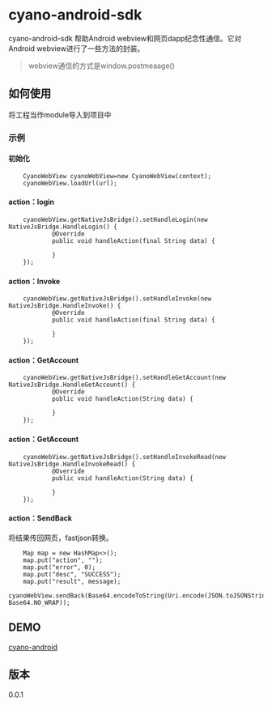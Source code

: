 # cyano-android-sdk
cyano-android-sdk 帮助Android webview和网页dapp纪念性通信。它对Android webview进行了一些方法的封装。  
>webview通信的方式是window.postmeaage()

## 如何使用
将工程当作module导入到项目中

### 示例

#### 初始化
 
```
	CyanoWebView cyanoWebView=new CyanoWebView(context);  
	cyanoWebView.loadUrl(url);
```


#### action：login

```
	cyanoWebView.getNativeJsBridge().setHandleLogin(new NativeJsBridge.HandleLogin() {
            @Override
            public void handleAction(final String data) {

            }
	});
```

#### action：Invoke
```
	cyanoWebView.getNativeJsBridge().setHandleInvoke(new NativeJsBridge.HandleInvoke() {
            @Override
            public void handleAction(final String data) {
               
            }
	});
```

#### action：GetAccount
```
	cyanoWebView.getNativeJsBridge().setHandleGetAccount(new NativeJsBridge.HandleGetAccount() {
            @Override
            public void handleAction(String data) {
             
            }
	});
```

#### action：GetAccount
```
	cyanoWebView.getNativeJsBridge().setHandleInvokeRead(new NativeJsBridge.HandleInvokeRead() {
            @Override
            public void handleAction(String data) {
               
            }
	});
```


#### action：SendBack
将结果传回网页，fastjson转换。
```
	Map map = new HashMap<>();
	map.put("action", "");
	map.put("error", 0);
	map.put("desc", "SUCCESS");
	map.put("result", message);
	cyanoWebView.sendBack(Base64.encodeToString(Uri.encode(JSON.toJSONString(map)).getBytes(), Base64.NO_WRAP));
```

## DEMO
[cyano-android](https://github.com/ontio-cyano/cyano-android)

## 版本
0.0.1
